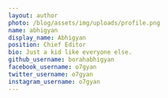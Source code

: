 ```yaml
---
layout: author
photo: /blog/assets/img/uploads/profile.png
name: abhigyan
display_name: Abhigyan
position: Chief Editor
bio: Just a kid like everyone else.
github_username: borahabhigyan
facebook_username: o7gyan
twitter_username: o7gyan
instagram_username: o7gyan
---
```


